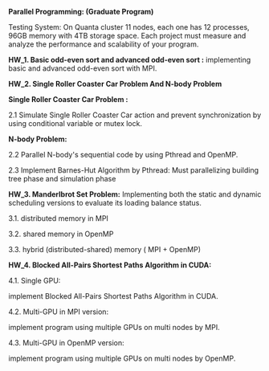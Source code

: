 <b>Parallel Programming: (Graduate Program)</b>

Testing System: On Quanta cluster 11 nodes, each one has 12 processes, 96GB memory with 4TB storage space.
Each project must measure and analyze the performance and scalability of your program.

<b>HW_1. Basic odd-even sort and advanced odd-even sort :</b> implementing basic and advanced odd-even sort with MPI.

<b>HW_2. Single Roller Coaster Car Problem And N-body Problem</b></p>
      <b>Single Roller Coaster Car Problem  :</b> </p>
  2.1 Simulate Single Roller Coaster Car action and prevent synchronization by using conditional variable or mutex lock.</p>
  <b>N-body Problem:</b></p>
  2.2 Parallel N-body's sequential code by using Pthread and OpenMP.</p>
  2.3 Implement Barnes-Hut Algorithm by Pthread: Must parallelizing building tree phase and simulation phase</p>

<b>HW_3. Manderlbrot Set Problem:</b> Implementing both the static and dynamic scheduling versions to evaluate its loading balance status.</p>
   3.1. distributed memory in MPI</p> 
   3.2. shared memory in OpenMP</p>
   3.3. hybrid (distributed-shared) memory ( MPI + OpenMP)</p>

<b>HW_4. Blocked All-Pairs Shortest Paths Algorithm in CUDA:</b></p>
   4.1. Single GPU:</p> 
        implement Blocked All-Pairs Shortest Paths Algorithm in CUDA.</p>
   4.2. Multi-GPU in MPI version:</p> 
        implement program using multiple GPUs on multi nodes by MPI.</p>
   4.3. Multi-GPU in OpenMP version:</p> 
        implement program using multiple GPUs on multi nodes by OpenMP.</p>
